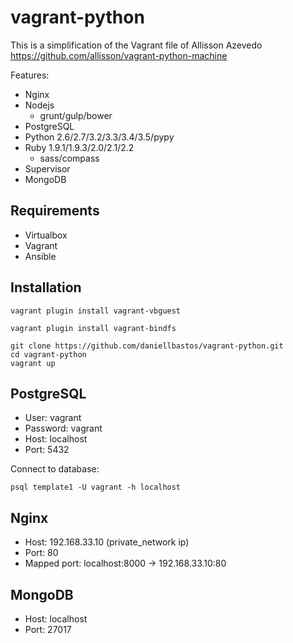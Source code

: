 # vagrant-python

This is a simplification of the Vagrant file of Allisson Azevedo https://github.com/allisson/vagrant-python-machine

Features:

* Nginx
* Nodejs
    * grunt/gulp/bower
* PostgreSQL
* Python 2.6/2.7/3.2/3.3/3.4/3.5/pypy
* Ruby 1.9.1/1.9.3/2.0/2.1/2.2
    * sass/compass
* Supervisor
* MongoDB


## Requirements

* Virtualbox
* Vagrant
* Ansible

## Installation

```
vagrant plugin install vagrant-vbguest
```

```
vagrant plugin install vagrant-bindfs
```

```
git clone https://github.com/daniellbastos/vagrant-python.git
cd vagrant-python
vagrant up
```



## PostgreSQL

* User: vagrant
* Password: vagrant
* Host: localhost
* Port: 5432


Connect to database:

```
psql template1 -U vagrant -h localhost
```

## Nginx

* Host: 192.168.33.10 (private_network ip)
* Port: 80
* Mapped port: localhost:8000 -> 192.168.33.10:80


## MongoDB

* Host: localhost
* Port: 27017
